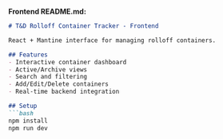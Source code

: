 **Frontend README.md:**
```markdown
# T&D Rolloff Container Tracker - Frontend

React + Mantine interface for managing rolloff containers.

## Features
- Interactive container dashboard
- Active/Archive views
- Search and filtering
- Add/Edit/Delete containers
- Real-time backend integration

## Setup
```bash
npm install
npm run dev
